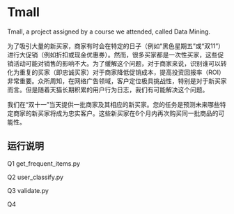 # Tmall
Tmall, a project assigned by a course we attended, called Data Mining.

为了吸引大量的新买家，商家有时会在特定的日子（例如“黑色星期五”或“双11”）进行大促销（例如折扣或现金优惠券）。然而，很多买家都是一次性买家，这些促销活动可能对销售的影响不大。为了缓解这个问题，对于商家来说，识别谁可以转化为重复的买家（即忠诚买家）对于商家降低促销成本，提高投资回报率（ROI）非常重要。众所周知，在网络广告领域，客户定位极具挑战性，特别是对于新买家而言。但是随着天猫长期积累的用户行为日志，我们有可能解决这个问题。

我们在“双十一”当天提供一批商家及其相应的新买家。您的任务是预测未来哪些特定商家的新买家将成为忠实客户。这些新买家在6个月内再次购买同一批商品的可能性。

## 运行说明
Q1  get_frequent_items.py

Q2  user_classify.py

Q3  validate.py

Q4